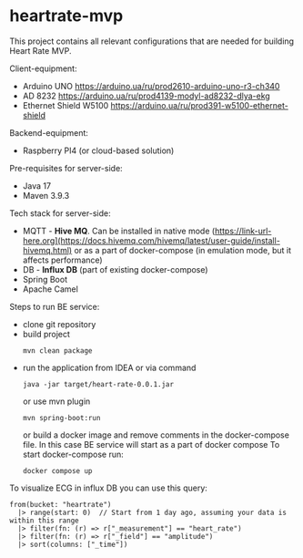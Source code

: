 # heartrate-mvp

This project contains all relevant configurations that are needed for building Heart Rate MVP.

Client-equipment:
* Arduino UNO https://arduino.ua/ru/prod2610-arduino-uno-r3-ch340
* AD 8232 https://arduino.ua/ru/prod4139-modyl-ad8232-dlya-ekg
* Ethernet Shield W5100 https://arduino.ua/ru/prod391-w5100-ethernet-shield

Backend-equipment:
* Raspberry PI4 (or cloud-based solution)

Pre-requisites for server-side:
* Java 17
* Maven 3.9.3

Tech stack for server-side:
* MQTT - **Hive MQ**. Can be installed in native mode (https://link-url-here.org](https://docs.hivemq.com/hivemq/latest/user-guide/install-hivemq.html) or as a part of docker-compose (in emulation mode, but it affects performance)
* DB - **Influx DB** (part of existing docker-compose)
* Spring Boot
* Apache Camel

Steps to run BE service:
* clone git repository
* build project
  ```
  mvn clean package
  ```
* run the application from IDEA or via command
  ```
  java -jar target/heart-rate-0.0.1.jar
  ```
  or use mvn plugin
  ```
  mvn spring-boot:run
  ```
  or build a docker image and remove comments in the docker-compose file. In this case BE service will start as a part of docker compose
  To start docker-compose run:
  ```
  docker compose up
    ```

To visualize ECG in influx DB you can use this query:

```
from(bucket: "heartrate")
  |> range(start: 0)  // Start from 1 day ago, assuming your data is within this range
  |> filter(fn: (r) => r["_measurement"] == "heart_rate")
  |> filter(fn: (r) => r["_field"] == "amplitude")
  |> sort(columns: ["_time"])
```
